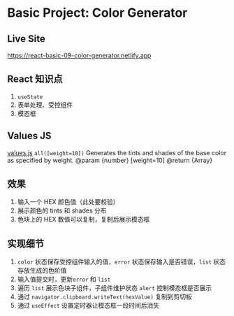 # Basic Project: Color Generator

## Live Site

https://react-basic-09-color-generator.netlify.app

## React 知识点

1. `useState`
2. 表单处理、受控组件
3. 模态框

## Values JS

[values.js](https://github.com/noeldelgado/values.js)
`all([weight=10])`
Generates the tints and shades of the base color as specified by weight.
@param {number} [weight=10]
@return {Array<Values>}

## 效果

1. 输入一个 HEX 颜色值（此处要校验）
2. 展示颜色的 tints 和 shades 分布
3. 色块上的 HEX 数值可以复制，复制后展示模态框

## 实现细节

1. `color` 状态保存受控组件输入的值，`error` 状态保存输入是否错误，`list` 状态存放生成的色阶值
2. 输入值提交时，更新`error` 和 `list`
3. 遍历 `list` 展示色块子组件，子组件维护状态 `alert` 控制模态框是否展示
4. 通过 `navigator.clipboard.writeText(hexValue)` 复制到剪切板
5. 通过 `useEffect` 设置定时器让模态框一段时间后消失
